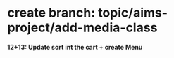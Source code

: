 
# create branch: topic/aims-project/add-media-class
**12+13: Update sort int the cart + create Menu**
